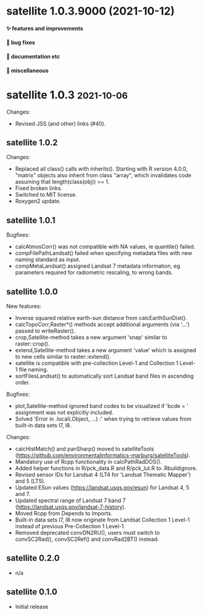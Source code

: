 # satellite 1.0.3.9000 (2021-10-12)

#### ✨ features and improvements

#### 🐛 bug fixes

#### 💬 documentation etc

#### 🍬 miscellaneous


# satellite 1.0.3 <small>2021-10-06</small>

Changes:

  * Revised JSS (and other) links (#40).

## satellite 1.0.2

Changes:

  * Replaced all class() calls with inherits(). Starting with R version 4.0.0, "matrix" objects also inherit from class "array", which invalidates code assuming that length(class(obj)) == 1.
  * Fixed broken links.
  * Switched to MIT license.
  * Roxygen2 update.

## satellite 1.0.1

Bugfixes:

  * calcAtmosCorr() was not compatible with NA values, ie quantile() failed.
  * compFilePathLandsat() failed when specifying metadata files with new naming standard as input.
  * compMetaLandsat() assigned Landsat 7 metadata information, eg parameters required for radiometric rescaling, to wrong bands.

## satellite 1.0.0

New features:

  * Inverse squared relative earth-sun distance from calcEarthSunDist().
  * calcTopoCorr,Raster*() methods accept additional arguments (via '...') passed to writeRaster().
  * crop,Satellite-method takes a new argument 'snap' similar to raster::crop().
  * extend,Satellite-method takes a new argument 'value' which is assigned to new cells similar to raster::extend().
  * satellite is compatible with pre-collection Level-1 and Collection 1 Level-1 file naming.
  * sortFilesLandsat() to automatically sort Landsat band files in ascending order.

Bugfixes:

  * plot,Satellite-method ignored band codes to be visualized if 'bcde = ' assignment was not explicitly included.
  * Solved 'Error in .local(.Object, ...) :' when trying to retrieve values from built-in data sets l7, l8.

Changes:

  * calcHistMatch() and panSharp() moved to satelliteTools (https://github.com/environmentalinformatics-marburg/satelliteTools).
  * Mandatory use of Rcpp functionality in calcPathRadDOS().
  * Added helper functions in R/pck_data.R and R/pck_lut.R to .Rbuildignore.
  * Revised sensor IDs for Landsat 4 (LT4 for 'Landsat Thematic Mapper') and 5 (LT5).
  * Updated ESun values (https://landsat.usgs.gov/esun) for Landsat 4, 5 and 7.
  * Updated spectral range of Landsat 7 band 7 (https://landsat.usgs.gov/landsat-7-history).
  * Moved Rcpp from Depends to Imports.
  * Built-in data sets l7, l8 now originate from Landsat Collection 1 Level-1 instead of previous Pre-Collection 1 Level-1.
  * Removed deprecated convDN2RU(), users must switch to convSC2Rad(), convSC2Ref() and convRad2BT() instead.

## satellite 0.2.0

* n/a

## satellite 0.1.0

* Initial release
